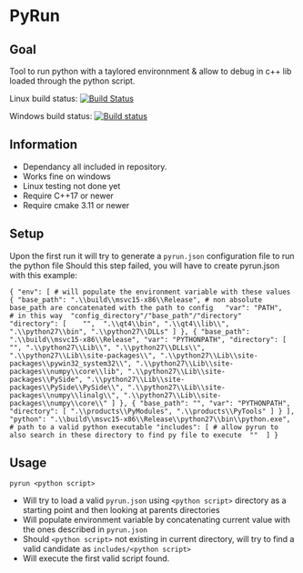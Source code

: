 # PyRun

## Goal

Tool to run python with a taylored environnment & allow to debug in c++ lib loaded through the python script. 

Linux build status: [![Build Status](https://travis-ci.org/Surrog/Pyrun.svg?branch=master)](https://travis-ci.org/Surrog/Pyrun)

Windows build status: [![Build status](https://ci.appveyor.com/api/projects/status/3a1nt005dxcv553u?svg=true)](https://ci.appveyor.com/project/Surrog/pyrun)

## Information
* Dependancy all included in repository.
* Works fine on windows
* Linux testing not done yet
* Require C++17 or newer
* Require cmake 3.11 or newer

## Setup
Upon the first run it will try to generate a `pyrun.json` configuration file to run the python file 
Should this step failed, you will have to create pyrun.json with this example:

`
{
	"env": [ # will populate the environment variable with these values
		{
			"base_path": ".\\build\\msvc15-x86\\Release", # non absolute base_path are concatenated with the path to config  
			"var": "PATH", 								  # in this way  "config_directory"/"base_path"/"directory" 
			"directory":
			[ 	
				"", 
				".\\qt4\\bin",
				".\\qt4\\lib\\",
				".\\python27\\bin",
				".\\python27\\DLLs"
			]
		},
		{
			"base_path": ".\\build\\msvc15-x86\\Release",
			"var": "PYTHONPATH",
			"directory":
			[
				"",
				".\\python27\\Lib\\",
				".\\python27\\DLLs\\",
				".\\python27\\Lib\\site-packages\\",
				".\\python27\\Lib\\site-packages\\pywin32_system32\\",
				".\\python27\\Lib\\site-packages\\numpy\\core\\lib",
				".\\python27\\Lib\\site-packages\\PySide",
				".\\python27\\Lib\\site-packages\\PySide\\PySide\\",
				".\\python27\\Lib\\site-packages\\numpy\\linalg\\",
				".\\python27\\Lib\\site-packages\\numpy\\core\\"
			]
		},
		{
			"base_path": "",
			"var": "PYTHONPATH",
			"directory":
			[
				".\\products\\PyModules",
				".\\products\\PyTools"
			]
		}
	],
	"python": ".\\build\\msvc15-x86\\Release\\python27\\bin\\python.exe", # path to a valid python executable
	"includes": [ # allow pyrun to also search in these directory to find py file to execute 
		"" 
	]
}
` 

## Usage
`pyrun <python script>`

* Will try to load a valid `pyrun.json` using `<python script>` directory as a starting point and then looking at parents directories
* Will populate environment variable by concatenating current value with the ones described in `pyrun.json`
* Should `<python script>` not existing in current directory, will try to find a valid candidate as `includes/<python script>`
* Will execute the first valid script found.
